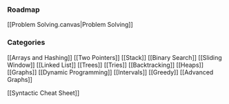 
### Roadmap
[[Problem Solving.canvas|Problem Solving]]


### Categories

[[Arrays and Hashing]]
[[Two Pointers]]
[[Stack]]
[[Binary Search]]
[[Sliding Window]]
[[Linked List]]
[[Trees]]
[[Tries]]
[[Backtracking]]
[[Heaps]]
[[Graphs]]
[[Dynamic Programming]]
[[Intervals]]
[[Greedy]]
[[Advanced Graphs]]

[[Syntactic Cheat Sheet]]
